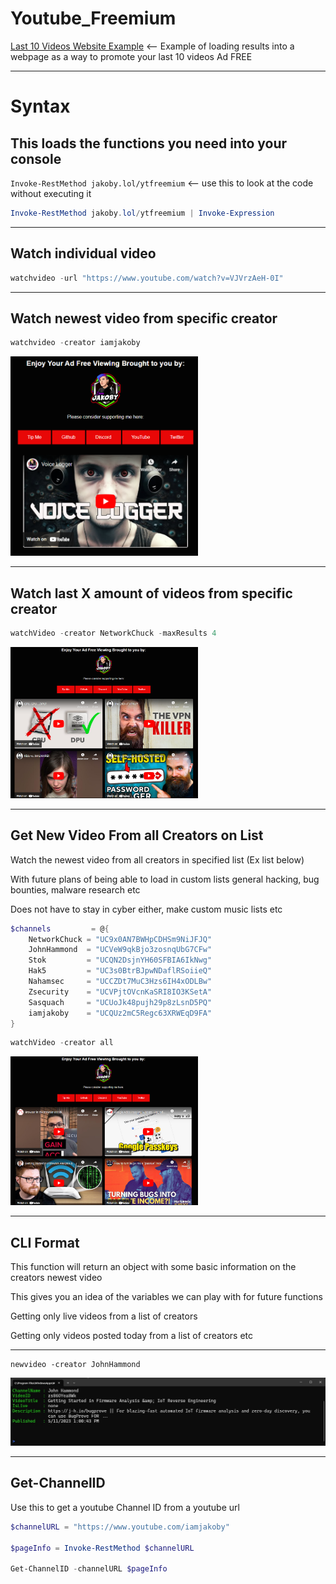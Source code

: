 # Youtube_Freemium

[Last 10 Videos Website Example](https://i-am-jakoby.github.io/Youtube_Minus/) <-- Example of loading results into a webpage as a way to promote your last 10 videos Ad FREE

---

# Syntax 

## This loads the functions you need into your console 

`Invoke-RestMethod jakoby.lol/ytfreemium` <-- use this to look at the code without executing it

```powershell
Invoke-RestMethod jakoby.lol/ytfreemium | Invoke-Expression
```

---

## Watch individual video
```powershell
watchvideo -url "https://www.youtube.com/watch?v=VJVrzAeH-0I"
```

---

## Watch newest video from specific creator
```powershell
watchvideo -creator iamjakoby
```

<img src= https://github.com/I-Am-Jakoby/Youtube_Minus/blob/main/Assets/watchURL.png width="300" alt="C#" />

---

## Watch last X amount of videos from specific creator
```powershell
watchVideo -creator NetworkChuck -maxResults 4
```

<img src= https://github.com/I-Am-Jakoby/Youtube_Minus/blob/main/Assets/vidx4.png width="300" alt="C#" />

---

## Get New Video From all Creators on List

Watch the newest video from all creators in specified list (Ex list below)

With future plans of being able to load in custom lists general hacking, bug bounties, malware research etc 

Does not have to stay in cyber either, make custom music lists etc

```powershell
$channels         = @{
    NetworkChuck = "UC9x0AN7BWHpCDHSm9NiJFJQ"
    JohnHammond  = "UCVeW9qkBjo3zosnqUbG7CFw"
    Stok         = "UCQN2DsjnYH60SFBIA6IkNwg"
    Hak5         = "UC3s0BtrBJpwNDaflRSoiieQ"
    Nahamsec     = "UCCZDt7MuC3Hzs6IH4xODLBw"
    Zsecurity    = "UCVPjtOVcnKaSRI8IO3KSetA"
    Sasquach     = "UCUoJk48pujh29p8zLsnD5PQ"
    iamjakoby    = "UCQUz2mC5Regc63XRWEqD9FA"    
}
```

```powershell
watchVideo -creator all
```

<img src= https://github.com/I-Am-Jakoby/Youtube_Minus/blob/main/Assets/allVids.png width="300" alt="C#" />

---

## CLI Format

This function will return an object with some basic information on the creators newest video 

This gives you an idea of the variables we can play with for future functions 

Getting only live videos from a list of creators 

Getting only videos posted today from a list of creators etc 

---

```
newvideo -creator JohnHammond
```

<img src= https://github.com/I-Am-Jakoby/Youtube_Minus/blob/main/Assets/newVideoSyntax.jpg width="900" alt="C#" />

---

## Get-ChannelID 

Use this to get a youtube Channel ID from a youtube url
```powershell
$channelURL = "https://www.youtube.com/iamjakoby"
    
$pageInfo = Invoke-RestMethod $channelURL
    
Get-ChannelID -channelURL $pageInfo
```
